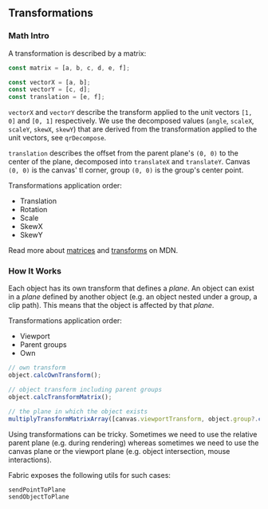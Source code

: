 ## Transformations

### Math Intro

A transformation is described by a matrix:

```ts
const matrix = [a, b, c, d, e, f];

const vectorX = [a, b];
const vectorY = [c, d];
const translation = [e, f];
```

`vectorX` and `vectorY` describe the transform applied to the unit vectors `[1, 0]` and `[0, 1]` respectively.
We use the decomposed values (`angle`, `scaleX`, `scaleY`, `skewX`, `skewY`) that are derived from the transformation applied to the unit vectors, see `qrDecompose`.

`translation` describes the offset from the parent plane's `(0, 0)` to the center of the plane, decomposed into `translateX` and `translateY`. Canvas `(0, 0)` is the canvas' tl corner, group `(0, 0)` is the group's center point.

Transformations application order:

- Translation
- Rotation
- Scale
- SkewX
- SkewY

Read more about [matrices] and [transforms] on MDN.

### How It Works

Each object has its own transform that defines a _plane_.
An object can exist in a _plane_ defined by another object (e.g. an object nested under a group, a clip path). This means that the object is affected by that _plane_.

Transformations application order:

- Viewport
- Parent groups
- Own

```ts
// own transform
object.calcOwnTransform();

// object transform including parent groups
object.calcTransformMatrix();

// the plane in which the object exists
multiplyTransformMatrixArray([canvas.viewportTransform, object.group?.calcTransformMatrix()]);
```

Using transformations can be tricky. Sometimes we need to use the relative parent plane (e.g. during rendering) whereas sometimes we need to use the canvas plane or the viewport plane (e.g. object intersection, mouse interactions).

Fabric exposes the following utils for such cases:

```
sendPointToPlane
sendObjectToPlane
```

[transforms]: https://developer.mozilla.org/en-US/docs/Web/API/Canvas_API/Tutorial/Transformations#transforms
[matrices]: https://developer.mozilla.org/en-US/docs/Web/API/WebGL_API/Matrix_math_for_the_web
